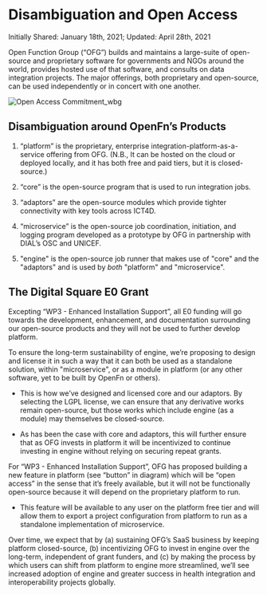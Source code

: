 # Disambiguation and Open Access

Initially Shared: January 18th, 2021; Updated: April 28th, 2021

Open Function Group (“OFG”) builds and maintains a large-suite of open-source
and proprietary software for governments and NGOs around the world, provides
hosted use of that software, and consults on data integration projects. The
major offerings, both proprietary and open-source, can be used independently or
in concert with one another.

![Open Access Commitment_wbg](https://user-images.githubusercontent.com/8732845/116373445-402e2180-a805-11eb-9dc6-11d3bd99cfe3.png)

## Disambiguation around OpenFn’s Products

1. “platform” is the proprietary, enterprise integration-platform-as-a-service
   offering from OFG. (N.B., It can be hosted on the cloud or deployed locally,
   and it has both free and paid tiers, but it is closed-source.)

2. “core” is the open-source program that is used to run integration jobs.

3. “adaptors” are the open-source modules which provide tighter connectivity
   with key tools across ICT4D.

4. “microservice” is the open-source job coordination, initiation, and logging
   program developed as a prototype by OFG in partnership with DIAL’s OSC and
   UNICEF.
   
5. "engine" is the open-source job runner that makes use of "core" and the
   "adaptors" and is used by _both_ "platform" and "microservice".

## The Digital Square E0 Grant

Excepting “WP3 - Enhanced Installation Support”, all E0 funding will go towards
the development, enhancement, and documentation surrounding our open-source
products and they will not be used to further develop platform.

To ensure the long-term sustainability of engine, we’re proposing to design and
license it in such a way that it can both be used as a standalone solution, within
"microservice", or as a module in platform (or any other software, yet to be built
by OpenFn or others).

- This is how we’ve designed and licensed core and our adaptors. By selecting
  the LGPL license, we can ensure that any derivative works remain open-source,
  but those works which include engine (as a module) may themselves be
  closed-source.

- As has been the case with core and adaptors, this will further ensure that as
  OFG invests in platform it will be incentivized to continue investing in
  engine without relying on securing repeat grants.

For “WP3 - Enhanced Installation Support”, OFG has proposed building a new
feature in platform (see “button” in diagram) which will be “open access” in the
sense that it’s freely available, but it will not be functionally open-source
because it will depend on the proprietary platform to run.

- This feature will be available to any user on the platform free tier and will
  allow them to export a project configuration from platform to run as a
  standalone implementation of microservice.

Over time, we expect that by (a) sustaining OFG’s SaaS business by keeping
platform closed-source, (b) incentivizing OFG to invest in engine over the
long-term, independent of grant funders, and (c) by making the process by which
users can shift from platform to engine more streamlined, we’ll see increased
adoption of engine and greater success in health integration and
interoperability projects globally.

